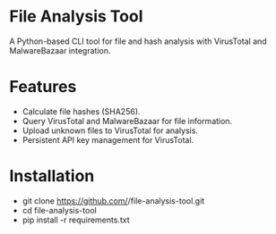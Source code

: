 # File Analysis Tool
A Python-based CLI tool for file and hash analysis with VirusTotal and MalwareBazaar integration.  


# Features
- Calculate file hashes (SHA256).  
- Query VirusTotal and MalwareBazaar for file information.  
- Upload unknown files to VirusTotal for analysis.  
- Persistent API key management for VirusTotal.  


# Installation
- git clone https://github.com/<your-username>/file-analysis-tool.git
- cd file-analysis-tool
- pip install -r requirements.txt
